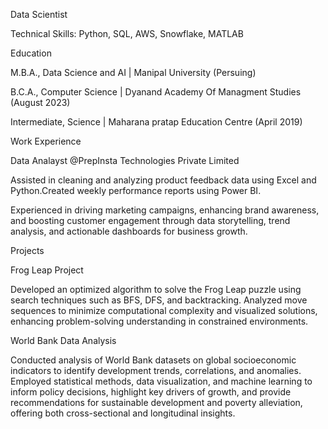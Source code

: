 Data Scientist

Technical Skills: Python, SQL, AWS, Snowflake, MATLAB

Education

M.B.A., Data Science and AI | Manipal University (Persuing)

B.C.A., Computer Science | Dyanand Academy Of Managment Studies (August 2023) 

Intermediate, Science | Maharana pratap Education Centre (April 2019)

Work Experience

Data Analayst @PrepInsta Technologies Private Limited

Assisted in cleaning and analyzing product feedback data using Excel and Python.Created weekly performance reports using Power BI.

Experienced in driving marketing campaigns, enhancing brand awareness, and boosting customer engagement through data storytelling, trend analysis, and actionable dashboards for business growth.


Projects

Frog Leap Project

Developed an optimized algorithm to solve the Frog Leap puzzle using search techniques such as BFS, DFS, and backtracking. Analyzed move sequences to minimize computational complexity and visualized solutions, enhancing problem-solving understanding in constrained environments.

World Bank Data Analysis

Conducted analysis of World Bank datasets on global socioeconomic indicators to identify development trends, correlations, and anomalies. Employed statistical methods, data visualization, and machine learning to inform policy decisions, highlight key drivers of growth, and provide recommendations for sustainable development and poverty alleviation, offering both cross-sectional and longitudinal insights.
